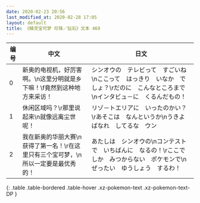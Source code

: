 ```yaml
---
date: 2020-02-23 20:56
last_modified_at: 2020-02-28 17:05
layout: default
title: 《精灵宝可梦 珍珠／钻石》文本 469
---
```

| 编号 | 中文 | 日文 |
| ---- | ---- | ---- |
| 0 | 新奥的电视机，好厉害啊。\n这里分明就是乡下嘛！\f竟然到这种地方来采访！ | シンオウの　テレビって　すごいね\nここって　はっきり　いなか　でしょ？\rだのに　こんなところまで\nインタビュ－に　くるんだもの！　 |
| 1 | 休闲区域吗？\r那里说起来\n就像远离尘世呢！ | リゾ－トエリアに　いったのかい？\rあそこは　なんというか\nうきよばなれ　してるな　ウン |
| 2 | 我在新奥的华丽大赛\n获得了第一名！\r在这里只有三个宝可梦，\n所以一定要是最优秀的！ | あたしは　シンオウの\nコンテストで　いちばんに　なるの！\rここでしか　みつからない　ポケモンで\nぜったい　ゆうしょう　するわ！ |
{: .table .table-bordered .table-hover .xz-pokemon-text .xz-pokemon-text-DP }